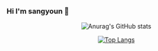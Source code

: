 ### Hi I'm sangyoun 👋


<div align=center>

![Anurag's GitHub stats](https://github-readme-stats.vercel.app/api?username=LeeSY99&show_icons=true&theme=radical)

[![Top Langs](https://github-readme-stats.vercel.app/api/top-langs/?username=LeeSY99&layout=compact&theme=radical)](https://github.com/LeeSY99)


</div>



<!--
**LeeSY99/LeeSY99** is a ✨ _special_ ✨ repository because its `README.md` (this file) appears on your GitHub profile.

Here are some ideas to get you started:

- 🔭 I’m currently working on ...
- 🌱 I’m currently learning ...
- 👯 I’m looking to collaborate on ...
- 🤔 I’m looking for help with ...
- 💬 Ask me about ...
- 📫 How to reach me: ...
- 😄 Pronouns: ...
- ⚡ Fun fact: ...
-->


